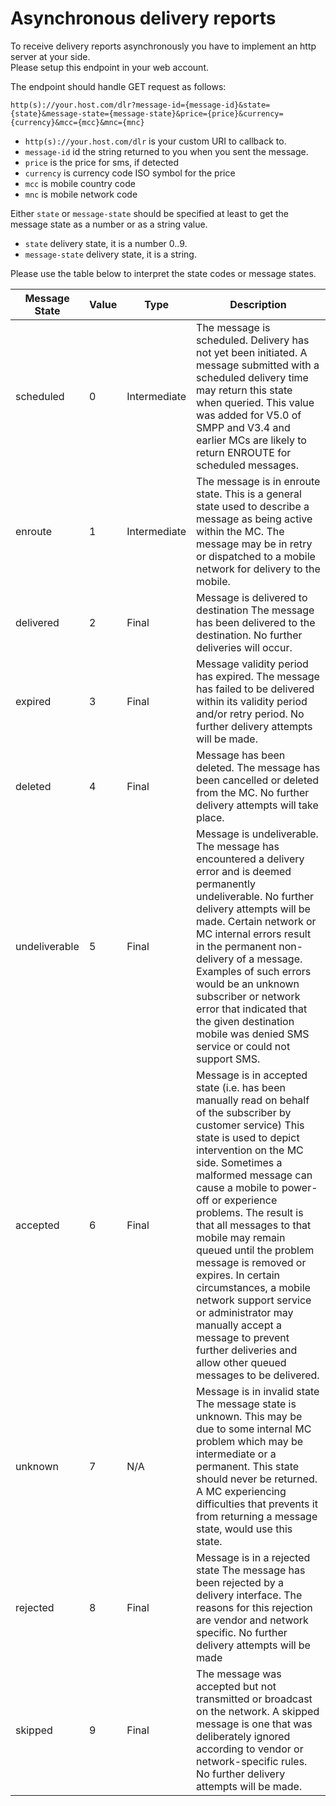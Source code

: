 # Asynchronous delivery reports

To receive delivery reports asynchronously you have to implement an http server at your side.  
Please setup this endpoint in your web account.

The endpoint should handle GET request as follows:

`http(s)://your.host.com/dlr?message-id={message-id}&state={state}&message-state={message-state}&price={price}&currency={currency}&mcc={mcc}&mnc={mnc}`
* `http(s)://your.host.com/dlr` is your custom URI to callback to.
* `message-id` id the string returned to you when you sent the message.
* `price` is the price for sms, if detected
* `currency` is currency code ISO symbol for the price
* `mcc` is mobile country code
* `mnc` is mobile network code

Either `state` or `message-state` should be specified at least to get the message state as a number or as a string value.
* `state` delivery state, it is a number 0..9. 
* `message-state` delivery state, it is a string. 

Please use the table below to interpret the state codes or message states.

| Message State | Value | Type | Description |
|---------------|-------|------|-------------|
| scheduled | 0 | Intermediate | The message is scheduled. Delivery has not yet been initiated. A message submitted with a scheduled delivery time may return this state when queried. This value was added for V5.0 of SMPP and V3.4 and earlier MCs are likely to return ENROUTE for scheduled messages. |
| enroute | 1 | Intermediate | The message is in enroute state. This is a general state used to describe a message as being active within the MC. The message may be in retry or dispatched to a mobile network for delivery to the mobile. |
| delivered | 2 | Final | Message is delivered to destination The message has been delivered to the destination. No further deliveries will occur. |
| expired | 3 | Final | Message validity period has expired. The message has failed to be delivered within its validity period and/or retry period. No further delivery attempts will be made. |
| deleted | 4 | Final | Message has been deleted. The message has been cancelled or deleted from the MC. No further delivery attempts will take place. |
| undeliverable | 5 | Final | Message is undeliverable. The message has encountered a delivery error and is deemed permanently undeliverable. No further delivery attempts will be made. Certain network or MC internal errors result in the permanent non-delivery of a message. Examples of such errors would be an unknown subscriber or network error that indicated that the given destination mobile was denied SMS service or could not support SMS. |
| accepted | 6 | Final | Message is in accepted state (i.e. has been manually read on behalf of the subscriber by customer service) This state is used to depict intervention on the MC side. Sometimes a malformed message can cause a mobile to power-off or experience problems. The result is that all messages to that mobile may remain queued until the problem message is removed or expires. In certain circumstances, a mobile network support service or administrator may manually accept a message to prevent further deliveries and allow other queued messages to be delivered. |
| unknown | 7 | N/A | Message is in invalid state The message state is unknown. This may be due to some internal MC problem which may be intermediate or a permanent. This state should never be returned. A MC experiencing difficulties that prevents it from returning a message state, would use this state. |
| rejected | 8 | Final | Message is in a rejected state The message has been rejected by a delivery interface. The reasons for this rejection are vendor and network specific. No further delivery attempts will be made |
| skipped | 9 | Final |  The message was accepted but not transmitted or broadcast on the network. A skipped message is one that was deliberately ignored according to vendor or network-specific rules. No further delivery attempts will be made. |


